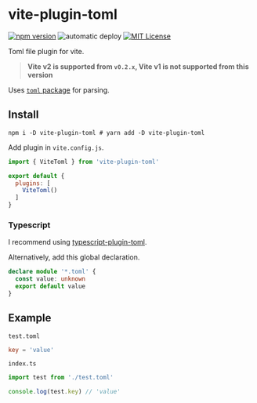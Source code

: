 # vite-plugin-toml
[![npm version](https://badge.fury.io/js/vite-plugin-toml.svg)](https://badge.fury.io/js/vite-plugin-toml) ![automatic deploy](https://github.com/sapphi-red/vite-plugin-toml/workflows/automatic%20deploy/badge.svg) [![MIT License](http://img.shields.io/badge/license-MIT-blue.svg?style=flat)](LICENSE)  

Toml file plugin for vite.

> **Vite v2 is supported from `v0.2.x`, Vite v1 is not supported from this version**

Uses [`toml` package](https://www.npmjs.com/package/toml) for parsing.

## Install
```shell
npm i -D vite-plugin-toml # yarn add -D vite-plugin-toml
```

Add plugin in `vite.config.js`.
```js
import { ViteToml } from 'vite-plugin-toml'

export default {
  plugins: [
    ViteToml()
  ]
}
```

### Typescript
I recommend using [typescript-plugin-toml](https://github.com/sapphi-red/typescript-plugin-toml).

Alternatively, add this global declaration.
```ts
declare module '*.toml' {
  const value: unknown
  export default value
}
```

## Example
`test.toml`
```toml
key = 'value'
```

`index.ts`
```ts
import test from './test.toml'

console.log(test.key) // 'value'
```
